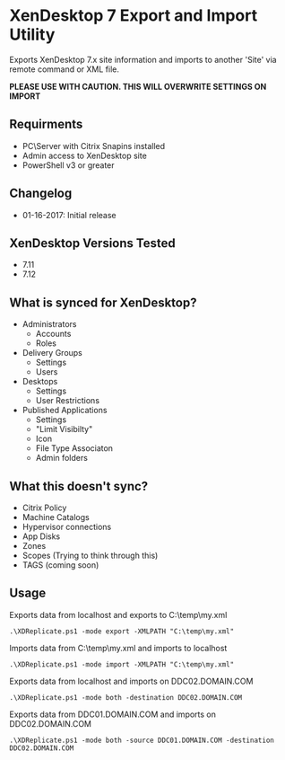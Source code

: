 # XenDesktop 7 Export and Import Utility
Exports XenDesktop 7.x site information and imports to another 'Site' via remote command or XML file.

**PLEASE USE WITH CAUTION.  THIS WILL OVERWRITE SETTINGS ON IMPORT**

## Requirments
* PC\Server with Citrix Snapins installed
* Admin access to XenDesktop site
* PowerShell v3 or greater

## Changelog
* 01-16-2017: Initial release

## XenDesktop Versions Tested
* 7.11
* 7.12

## What is synced for XenDesktop?
* Administrators
  * Accounts
  * Roles
* Delivery Groups
  * Settings
  * Users
* Desktops
  * Settings
  * User Restrictions
* Published Applications
  * Settings
  * "Limit Visibilty"
  * Icon
  * File Type Associaton
  * Admin folders
  
## What this doesn't sync?
* Citrix Policy
* Machine Catalogs
* Hypervisor connections
* App Disks
* Zones
* Scopes (Trying to think through this)
* TAGS (coming soon)

## Usage

Exports data from localhost and exports to C:\temp\my.xml

```.\XDReplicate.ps1 -mode export -XMLPATH "C:\temp\my.xml"```
   
Imports data from C:\temp\my.xml and imports to localhost

```.\XDReplicate.ps1 -mode import -XMLPATH "C:\temp\my.xml"```

Exports data from localhost and imports on DDC02.DOMAIN.COM

```.\XDReplicate.ps1 -mode both -destination DDC02.DOMAIN.COM```

Exports data from DDC01.DOMAIN.COM and imports on DDC02.DOMAIN.COM

```.\XDReplicate.ps1 -mode both -source DDC01.DOMAIN.COM -destination DDC02.DOMAIN.COM```
   
